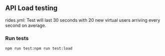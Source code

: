 ## API Load testing

rides.yml: Test will last 30 seconds with 20 new virtual users arriving every second on average.

### Run tests

`npm run test:npm run test:load`